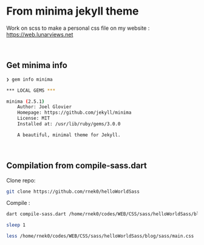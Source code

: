 # From minima jekyll theme

Work on scss to make a personal css file on my website : <https://web.lunarviews.net>

&nbsp;

## Get minima info  

```bash
❯ gem info minima

*** LOCAL GEMS ***

minima (2.5.1)
    Author: Joel Glovier
    Homepage: https://github.com/jekyll/minima
    License: MIT
    Installed at: /usr/lib/ruby/gems/3.0.0

    A beautiful, minimal theme for Jekyll.

```

&nbsp;

## Compilation from compile-sass.dart

Clone repo:

```bash
git clone https://github.com/rnek0/helloWorldSass
```

Compile :

```bash
dart compile-sass.dart /home/rnek0/codes/WEB/CSS/sass/helloWorldSass/blog/sass/minima.scss /home/rnek0/codes/WEB/CSS/sass/helloWorldSass/blog/sass/main.css

sleep 1

less /home/rnek0/codes/WEB/CSS/sass/helloWorldSass/blog/sass/main.css

```

